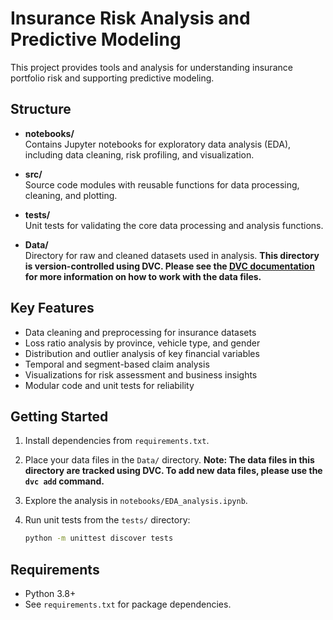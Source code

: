 # Insurance Risk Analysis and Predictive Modeling

This project provides tools and analysis for understanding insurance portfolio risk and supporting predictive modeling.

## Structure

- **notebooks/**  
  Contains Jupyter notebooks for exploratory data analysis (EDA), including data cleaning, risk profiling, and visualization.

- **src/**  
  Source code modules with reusable functions for data processing, cleaning, and plotting.

- **tests/**  
  Unit tests for validating the core data processing and analysis functions.

- **Data/**  
  Directory for raw and cleaned datasets used in analysis. **This directory is version-controlled using DVC. Please see the [DVC documentation](https://dvc.org/doc) for more information on how to work with the data files.**

## Key Features

- Data cleaning and preprocessing for insurance datasets
- Loss ratio analysis by province, vehicle type, and gender
- Distribution and outlier analysis of key financial variables
- Temporal and segment-based claim analysis
- Visualizations for risk assessment and business insights
- Modular code and unit tests for reliability

## Getting Started

1. Install dependencies from `requirements.txt`.
2. Place your data files in the `Data/` directory. **Note: The data files in this directory are tracked using DVC. To add new data files, please use the `dvc add` command.**
3. Explore the analysis in `notebooks/EDA_analysis.ipynb`.
4. Run unit tests from the `tests/` directory:

   ```sh
   python -m unittest discover tests

## Requirements

- Python 3.8+
- See `requirements.txt` for package dependencies.
